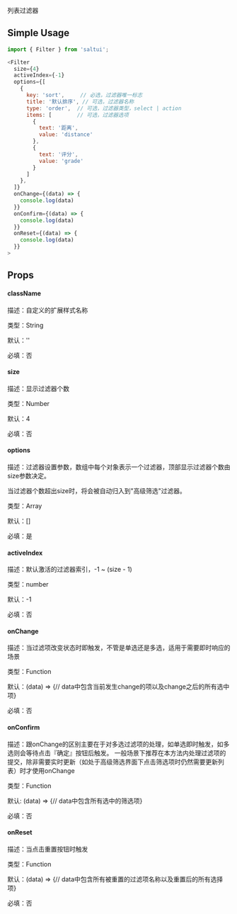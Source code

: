 

列表过滤器

## Simple Usage

```js
import { Filter } from 'saltui';

<Filter
  size={4}
  activeIndex={-1}
  options={[
    {
      key: 'sort',     // 必选，过滤器唯一标志
      title: '默认排序', // 可选，过滤器名称
      type: 'order',  // 可选，过滤器类型，select | action
      items: [        // 可选，过滤器选项
        {
          text: '距离',
          value: 'distance'
        },
        {
          text: '评分',
          value: 'grade'
        }
      ]
    },
  ]}
  onChange={(data) => {
    console.log(data)
  }}
  onConfirm={(data) => {
    console.log(data)
  }}
  onReset={(data) => {
    console.log(data)
  }}
>
```

## Props

#### className

描述：自定义的扩展样式名称

类型：String

默认：''

必填：否


#### size

描述：显示过滤器个数

类型：Number

默认：4

必填：否

#### options

描述：过滤器设置参数，数组中每个对象表示一个过滤器，顶部显示过滤器个数由size参数决定。

当过滤器个数超出size时，将会被自动归入到"高级筛选"过滤器。

类型：Array

默认：[]

必填：是


#### activeIndex

描述：默认激活的过滤器索引，-1 ~ (size - 1)

类型：number

默认：-1

必填：否


#### onChange

描述：当过滤项改变状态时即触发，不管是单选还是多选，适用于需要即时响应的场景

类型：Function

默认：(data) => {// data中包含当前发生change的项以及change之后的所有选中项}

必填：否

#### onConfirm

描述：跟onChange的区别主要在于对多选过滤项的处理，如单选即时触发，如多选则会等待点击『确定』按钮后触发。
一般场景下推荐在本方法内处理过滤项的提交，除非需要实时更新（如处于高级筛选界面下点击筛选项时仍然需要更新列表）时才使用onChange

类型：Function

默认: (data) => {// data中包含所有选中的筛选项}

必填：否

#### onReset

描述：当点击重置按钮时触发

类型：Function

默认：(data) => {// data中包含所有被重置的过滤项名称以及重置后的所有选择项}

必填：否
